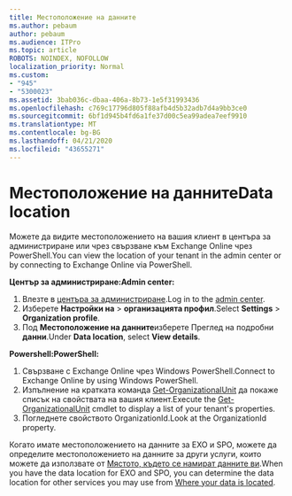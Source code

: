 ```yaml
---
title: Местоположение на данните
ms.author: pebaum
author: pebaum
ms.audience: ITPro
ms.topic: article
ROBOTS: NOINDEX, NOFOLLOW
localization_priority: Normal
ms.custom:
- "945"
- "5300023"
ms.assetid: 3bab036c-dbaa-406a-8b73-1e5f31993436
ms.openlocfilehash: c769c17796d805f88afb4d5b32adb7d4a9bb3ce0
ms.sourcegitcommit: 6bf1d945b4fd6a1fe37d00c5ea99adea7eef9910
ms.translationtype: MT
ms.contentlocale: bg-BG
ms.lasthandoff: 04/21/2020
ms.locfileid: "43655271"
---
```

# <a name="data-location"></a><span data-ttu-id="e2c81-102">Местоположение на данните</span><span class="sxs-lookup"><span data-stu-id="e2c81-102">Data location</span></span>

<span data-ttu-id="e2c81-103">Можете да видите местоположението на вашия клиент в центъра за администриране или чрез свързване към Exchange Online чрез PowerShell.</span><span class="sxs-lookup"><span data-stu-id="e2c81-103">You can view the location of your tenant in the admin center or by connecting to Exchange Online via PowerShell.</span></span>


<span data-ttu-id="e2c81-104">**Център за администриране:**</span><span class="sxs-lookup"><span data-stu-id="e2c81-104">**Admin center:**</span></span>
1. <span data-ttu-id="e2c81-105">Влезте в [центъра за администриране](https://admin.microsoft.com/Adminportal/Home).</span><span class="sxs-lookup"><span data-stu-id="e2c81-105">Log in to the [admin center](https://admin.microsoft.com/Adminportal/Home).</span></span>
2. <span data-ttu-id="e2c81-106">Изберете **Настройки на** > **организацията профил**.</span><span class="sxs-lookup"><span data-stu-id="e2c81-106">Select **Settings** > **Organization profile**.</span></span>
3. <span data-ttu-id="e2c81-107">Под **Местоположение на данните**изберете Преглед на подробни **данни**.</span><span class="sxs-lookup"><span data-stu-id="e2c81-107">Under **Data location**, select **View details**.</span></span>


<span data-ttu-id="e2c81-108">**Powershell:**</span><span class="sxs-lookup"><span data-stu-id="e2c81-108">**PowerShell:**</span></span>
1. <span data-ttu-id="e2c81-109">Свързване с Exchange Online чрез Windows PowerShell.</span><span class="sxs-lookup"><span data-stu-id="e2c81-109">Connect to Exchange Online by using Windows PowerShell.</span></span>
2. <span data-ttu-id="e2c81-110">Изпълнение на кратката команда [Get-OrganizationalUnit](https://docs.microsoft.com/powershell/module/exchange/active-directory/get-organizationalunit) да покаже списък на свойствата на вашия клиент.</span><span class="sxs-lookup"><span data-stu-id="e2c81-110">Execute the [Get-OrganizationalUnit](https://docs.microsoft.com/powershell/module/exchange/active-directory/get-organizationalunit) cmdlet to display a list of your tenant's properties.</span></span> 
3. <span data-ttu-id="e2c81-111">Погледнете свойството OrganizationId.</span><span class="sxs-lookup"><span data-stu-id="e2c81-111">Look at the OrganizationId property.</span></span>

<span data-ttu-id="e2c81-112">Когато имате местоположението на данните за EXO и SPO, можете да определите местоположението на данните за други услуги, които можете да използвате от [Мястото, където се намират данните ви](https://products.office.com/where-is-your-data-located).</span><span class="sxs-lookup"><span data-stu-id="e2c81-112">When you have the data location for EXO and SPO, you can determine the data location for other services you may use from [Where your data is located](https://products.office.com/where-is-your-data-located).</span></span>